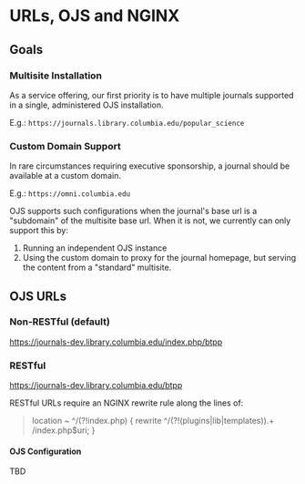 # URLs, OJS and NGINX
## Goals
### Multisite Installation
As a service offering, our first priority is to have multiple journals supported in a single, administered OJS installation.

E.g.: `https://journals.library.columbia.edu/popular_science`

### Custom Domain Support
In rare circumstances requiring executive sponsorship, a journal should be available at a custom domain.

E.g.: `https://omni.columbia.edu`

OJS supports such configurations when the journal's base url is a "subdomain" of the multisite base url. When it is not, we currently can only support this by:
1. Running an independent OJS instance
2. Using the custom domain to proxy for the journal homepage, but serving the content from a "standard" multisite.

## OJS URLs
### Non-RESTful (default)
https://journals-dev.library.columbia.edu/index.php/btpp
### RESTful
https://journals-dev.library.columbia.edu/btpp

RESTful URLs require an NGINX rewrite rule along the lines of:
> location ~ ^/(?!index.php) {
>   rewrite ^/(?!(plugins|lib|templates)).+ /index.php$uri;
> }

#### OJS Configuration
TBD